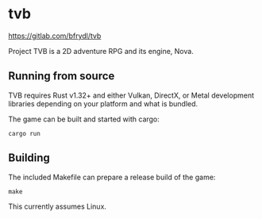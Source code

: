 # tvb

https://gitlab.com/bfrydl/tvb

Project TVB is a 2D adventure RPG and its engine, Nova.

## Running from source

TVB requires Rust v1.32+ and either Vulkan, DirectX, or Metal development
libraries depending on your platform and what is bundled.

The game can be built and started with cargo:

    cargo run

## Building

The included Makefile can prepare a release build of the game:

    make

This currently assumes Linux.
